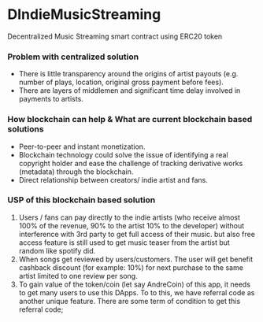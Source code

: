 # DIndieMusicStreaming
Decentralized Music Streaming smart contract using ERC20 token

### Problem with centralized solution

* There is little transparency around the origins of artist payouts (e.g. number of plays, location, original gross payment before fees).
* There are layers of middlemen and significant time delay involved in payments to artists.

### How blockchain can help & What are current blockchain based solutions

* Peer-to-peer and instant monetization.
* Blockchain technology  could solve the  issue  of identifying a real copyright  holder  and  ease the  challenge  of tracking  derivative  works  (metadata)  through  the  blockchain. 
* Direct relationship between creators/ indie artist and fans.

### USP of this blockchain based solution

1.  Users / fans can pay directly to the indie artists (who receive almost 100% of the revenue, 90% to the artist 10% to the developer) without interference with 3rd party to get full access of their music. but also free access feature is still used to get music teaser from the artist but random like spotify did.
2.  When songs get reviewed by users/customers. The user will get benefit cashback discount (for example: 10%) for next purchase to the same artist limited to one review per song.
3.  To gain value of the token/coin (let say AndreCoin) of this app, it needs to get many users to use this DApps.
    To to this, we have referral code as another unique feature. There are some term of condition to get this referral code;
  
